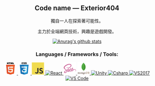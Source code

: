 <div align="center">
<h2 align="center">Code name ― Exterior404</h2>
<p align="center">獨自一人在探索著可能性。</p>
<p align="center">主力於全端網頁技術，興趣是遊戲開發。</p>
</div>

<div align="center">

[![Anurag's github stats](https://github-readme-stats.vercel.app/api?username=Exterior404&show_icons=true&theme=buefy&hide=issues,contribs)](https://discord.gg/WwkxsusT7p)

</div>

<h3 align="center">Languages / Frameworks / Tools:</h3>

<div align="center">  
  <a href="https://www.w3.org/html/" target="_blank">
    <img src="https://raw.githubusercontent.com/devicons/devicon/master/icons/html5/html5-original-wordmark.svg" alt="html5" width="40" height="40" />
  </a>

  <a href="https://www.w3schools.com/css/" target="_blank">
    <img src="https://raw.githubusercontent.com/devicons/devicon/master/icons/css3/css3-original-wordmark.svg" alt="css3" width="40" height="40" />
  </a>

  <a href="https://developer.mozilla.org/en-US/docs/Web/JavaScript" target="_blank">
    <img src="https://raw.githubusercontent.com/devicons/devicon/master/icons/javascript/javascript-original.svg" alt="javascript" width="40" height="40" />
  </a>
  
  <a href="https://zh-hant.reactjs.org" target="_blank">
    <img src="https://upload.wikimedia.org/wikipedia/commons/a/a7/React-icon.svg" alt="React" width="40" height="40" />
  </a>
  
  <a href="https://sass-lang.com" target="_blank">
    <img src="https://raw.githubusercontent.com/devicons/devicon/master/icons/sass/sass-original.svg" alt="sass" width="40" height="40" />
  </a>

  <a href="https://www.mongodb.com/" target="_blank">
    <img src="https://raw.githubusercontent.com/devicons/devicon/master/icons/mongodb/mongodb-original-wordmark.svg" alt="mongodb" width="40" height="40" />
  </a>

  <a href="https://unity.com" target="_blank"> 
    <img src="https://upload.wikimedia.org/wikipedia/commons/1/19/Unity_Technologies_logo.svg" alt="Unity" width="110" height="40"/> 
  </a>

  <a href="https://docs.microsoft.com/zh-tw/dotnet/csharp/" target="_blank"> 
    <img src="https://upload.wikimedia.org/wikipedia/commons/4/4f/Csharp_Logo.png" alt="Csharp" width="40" height="40"/>
  </a>
  
  <a href="https://visualstudio.microsoft.com/zh-hant/" target="_blank"> 
    <img src="https://upload.wikimedia.org/wikipedia/commons/c/cd/Visual_Studio_2017_Logo.svg" alt="VS2017" width="40" height="40"/> 
  </a>  

  <a href="https://code.visualstudio.com" target="_blank">
    <img src="https://upload.wikimedia.org/wikipedia/commons/9/9a/Visual_Studio_Code_1.35_icon.svg" alt="VS Code" width="40" height="40" />
  </a>
</div>

<!--
[![Readme Card](https://github-readme-stats.vercel.app/api/pin/?username=Exterior404&theme=buefy&repo=Kokoro)](https://github.com/Exterior404/Kokoro)

[![Top Langs](https://github-readme-stats.vercel.app/api/top-langs/?username=Exterior404&layout=compact&theme=buefy)](https://github.com/anuraghazra/github-readme-stats)

  <div align="center">
    <a href="https://count.getloli.com/"><img src="https://count.getloli.com/get/@:Exterior404?theme=moebooru"></a>
  </div>
-->
